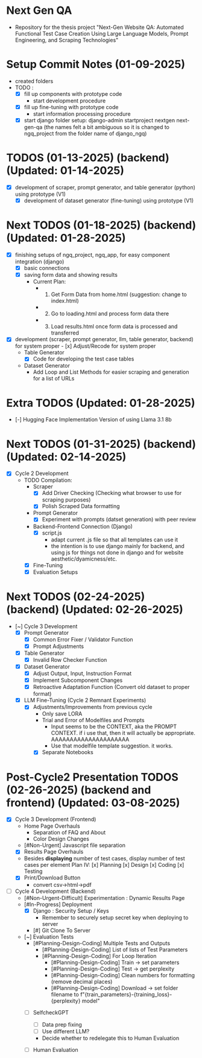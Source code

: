 # Next Gen QA
- Repository for the thesis project "Next-Gen Website QA: Automated Functional Test Case Creation Using Large Language Models, Prompt Engineering, and Scraping Technologies"

# Setup Commit Notes (01-09-2025)
- created folders
- TODO : 
  - [x] fill up components with prototype code
    - start development procedure
  - [x] fill up fine-tuning with prototype code
    - start information processing procedure
  - [x] start django folder setup: django-admin startproject nextgen next-gen-qa (the names felt a bit ambiguous so it is changed to ngq_project from the folder name of django_ngq)

# TODOS (01-13-2025) (backend) (Updated: 01-14-2025)
- [x] development of scraper, prompt generator, and table generator (python) using prototype (V1)
  - [x] development of dataset generator (fine-tuning) using prototype (V1)

# Next TODOS (01-18-2025) (backend) (Updated: 01-28-2025)
- [x] finishing setups of ngq_project, ngq_app, for easy component integration (django)
  - [x] basic connections
  - [x] saving form data and showing results
    - Current Plan:
      - 1. Get Form Data from home.html (suggestion: change to index.html)
      - 2. Go to loading.html and process form data there
      - 3. Load results.html once form data is processed and transferred
- [x] development (scraper, prompt generator, llm, table generator, backend) for system proper
      - [x] Adjust/Recode for system proper
    - Table Generator
      - [x] Code for developing the test case tables
    - Dataset Generator
      - Add Loop and List Methods for easier scraping and generation for a list of URLs

# Extra TODOS (Updated: 01-28-2025)
- [-] Hugging Face Implementation Version of using Llama 3.1 8b

# Next TODOS (01-31-2025) (backend) (Updated: 02-14-2025)
- [x] Cycle 2 Development
    - TODO Compilation:
      - Scraper
        - [x] Add Driver Checking (Checking what browser to use for scraping purposes)
        - [x] Polish Scraped Data formatting
      - Prompt Generator
        - [x] Experiment with prompts (datset generation) with peer review
      - Backend-Frontend Connection (Django)
        - [x] script.js
          - adapt current .js file so that all templates can use it
          - the intention is to use django mainly for backend, and using js for things not done in django and for website aesthetic/dyamicness/etc.
      - [x] Fine-Tuning
      - [x] Evaluation Setups

# Next TODOS (02-24-2025) (backend) (Updated: 02-26-2025)
  - [~] Cycle 3 Development
    - [x] Prompt Generator
      - [x] Common Error Fixer / Validator Function
      - [x] Prompt Adjustments
    - [x] Table Generator
      - [x] Invalid Row Checker Function
    - [x] Dataset Generator
      - [x] Adjust Output, Input, Instruction Format
      - [x] Implement Subcomponent Changes
      - [x] Retroactive Adaptation Function (Convert old dataset to proper format)
    - [x] LLM Fine-Tuning (Cycle 2 Remnant Experiments)
      - [x] Adjustments/Improvements from previous cycle
        - Only save LORA
        - Trial and Error of Modelfiles and Prompts
          - Input seems to be the CONTEXT, aka the PROMPT CONTEXT. if i use that, then it will actually be appropriate. AAAAAAAAAAAAAAAAAAAAA
          - Use that modelfile template suggestion. it works.
        - [x] Separate Notebooks

# Post-Cycle2 Presentation TODOS (02-26-2025) (backend and frontend) (Updated: 03-08-2025)
  - [x] Cycle 3 Development (Frontend)
    - Home Page Overhauls
      - Separation of FAQ and About
      - Color Design Changes
    - [#Non-Urgent] Javascript file separation
    - [x] Results Page Overhauls
    - Besides **displaying** number of test cases, display number of test cases per element
      Plan IV:
        [x] Planning
        [x] Design
        [x] Coding
        [x] Testing
    - [x] Print/Download Button
        - convert csv->html->pdf
  - [ ] Cycle 4 Development (Backend)
    - [#Non-Urgent-Difficult] Experimentation : Dynamic Results Page
    - [#In-Progress] Deployment 
      - [x] Django : Security Setup / Keys
        - Remember to securely setup secret key when deploying to server
      - [#] Git Clone To Server
    - [~] Evaluation Tests
      - [#Planning-Design-Coding] Multiple Tests and Outputs
        - [#Planning-Design-Coding] List of lists of Test Parameters
        - [#Planning-Design-Coding] For Loop Iteration
          - [#Planning-Design-Coding] Train -> set parameters
          - [#Planning-Design-Coding] Test -> get perplexity
          - [#Planning-Design-Coding] Clean numbers for formatting (remove decimal places)
          - [#Planning-Design-Coding] Download -> set folder filename to f"{train_parameters}-{training_loss}-{perplexity} model"
      - [ ] SelfcheckGPT
        - [ ] Data prep fixing
        - [ ] Use different LLM?
        - Decide whether to redelegate this to Human Evaluation
      - [ ] Human Evaluation
  